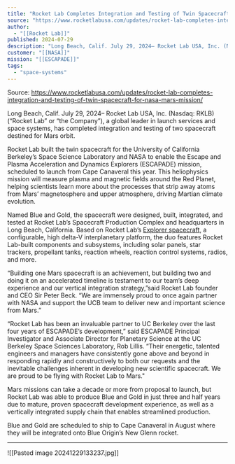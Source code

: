 ```yaml
---
title: "Rocket Lab Completes Integration and Testing of Twin Spacecraft for NASA Mars Mission "
source: "https://www.rocketlabusa.com/updates/rocket-lab-completes-integration-and-testing-of-twin-spacecraft-for-nasa-mars-mission/"
author:
  - "[[Rocket Lab]]"
published: 2024-07-29
description: "Long Beach, Calif. July 29, 2024– Rocket Lab USA, Inc. (Nasdaq: RKLB) (“Rocket Lab” or “the Company”), a global leader in launch services and space systems, has completed integration and testing of two spacecraft destined for Mars orbit."
customer: "[[NASA]]"
mission: "[[ESCAPADE]]"
tags:
  - "space-systems"
---
```


Source: https://www.rocketlabusa.com/updates/rocket-lab-completes-integration-and-testing-of-twin-spacecraft-for-nasa-mars-mission/

Long Beach, Calif. July 29, 2024– Rocket Lab USA, Inc. (Nasdaq: RKLB) (“Rocket Lab” or “the Company”), a global leader in launch services and space systems, has completed integration and testing of two spacecraft destined for Mars orbit.

Rocket Lab built the twin spacecraft for the University of California Berkeley’s Space Science Laboratory and NASA to enable the Escape and Plasma Acceleration and Dynamics Explorers (ESCAPADE) mission, scheduled to launch from Cape Canaveral this year. This heliophysics mission will measure plasma and magnetic fields around the Red Planet, helping scientists learn more about the processes that strip away atoms from Mars’ magnetosphere and upper atmosphere, driving Martian climate evolution.

Named Blue and Gold, the spacecraft were designed, built, integrated, and tested at Rocket Lab’s Spacecraft Production Complex and headquarters in Long Beach, California. Based on Rocket Lab’s [Explorer spacecraft](https://www.rocketlabusa.com/space-systems/spacecraft/), a configurable, high delta-V interplanetary platform, the duo features Rocket Lab-built components and subsystems, including solar panels, star trackers, propellant tanks, reaction wheels, reaction control systems, radios, and more.

“Building one Mars spacecraft is an achievement, but building two and doing it on an accelerated timeline is testament to our team’s deep experience and our vertical integration strategy,”said Rocket Lab founder and CEO Sir Peter Beck. “We are immensely proud to once again partner with NASA and support the UCB team to deliver new and important science from Mars.”

“Rocket Lab has been an invaluable partner to UC Berkeley over the last four years of ESCAPADE’s development,” said ESCAPADE Principal Investigator and Associate Director for Planetary Science at the UC Berkeley Space Sciences Laboratory, Rob Lillis. “Their energetic, talented engineers and managers have consistently gone above and beyond in responding rapidly and constructively to both our requests and the inevitable challenges inherent in developing new scientific spacecraft. We are proud to be flying with Rocket Lab to Mars."

Mars missions can take a decade or more from proposal to launch, but Rocket Lab was able to produce Blue and Gold in just three and half years due to mature, proven spacecraft development experience, as well as a vertically integrated supply chain that enables streamlined production.

Blue and Gold are scheduled to ship to Cape Canaveral in August where they will be integrated onto Blue Origin’s New Glenn rocket.

---


![[Pasted image 20241229133237.jpg]]